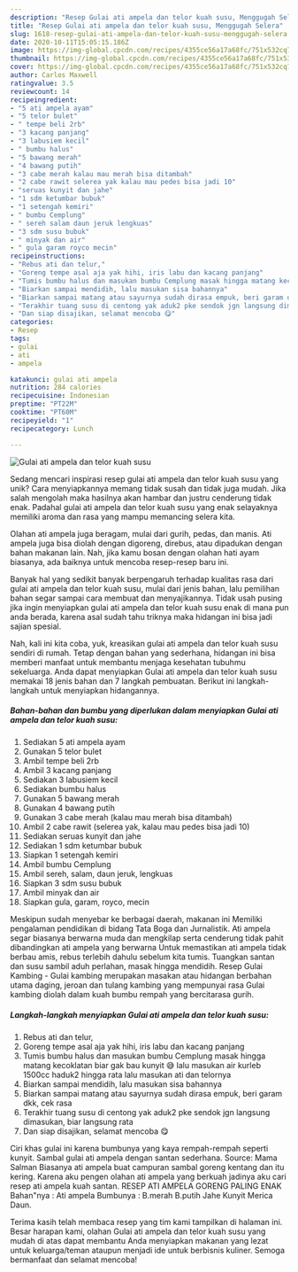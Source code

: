 ```yaml
---
description: "Resep Gulai ati ampela dan telor kuah susu, Menggugah Selera"
title: "Resep Gulai ati ampela dan telor kuah susu, Menggugah Selera"
slug: 1618-resep-gulai-ati-ampela-dan-telor-kuah-susu-menggugah-selera
date: 2020-10-11T15:05:15.186Z
image: https://img-global.cpcdn.com/recipes/4355ce56a17a68fc/751x532cq70/gulai-ati-ampela-dan-telor-kuah-susu-foto-resep-utama.jpg
thumbnail: https://img-global.cpcdn.com/recipes/4355ce56a17a68fc/751x532cq70/gulai-ati-ampela-dan-telor-kuah-susu-foto-resep-utama.jpg
cover: https://img-global.cpcdn.com/recipes/4355ce56a17a68fc/751x532cq70/gulai-ati-ampela-dan-telor-kuah-susu-foto-resep-utama.jpg
author: Carlos Maxwell
ratingvalue: 3.5
reviewcount: 14
recipeingredient:
- "5 ati ampela ayam"
- "5 telor bulet"
- " tempe beli 2rb"
- "3 kacang panjang"
- "3 labusiem kecil"
- " bumbu halus"
- "5 bawang merah"
- "4 bawang putih"
- "3 cabe merah kalau mau merah bisa ditambah"
- "2 cabe rawit selerea yak kalau mau pedes bisa jadi 10"
- "seruas kunyit dan jahe"
- "1 sdm ketumbar bubuk"
- "1 setengah kemiri"
- " bumbu Cemplung"
- " sereh salam daun jeruk lengkuas"
- "3 sdm susu bubuk"
- " minyak dan air"
- " gula garam royco mecin"
recipeinstructions:
- "Rebus ati dan telur,"
- "Goreng tempe asal aja yak hihi, iris labu dan kacang panjang"
- "Tumis bumbu halus dan masukan bumbu Cemplung masak hingga matang kecoklatan biar gak bau kunyit 😅 lalu masukan air kurleb 1500cc haduk2 hingga rata lalu masukan ati dan telornya"
- "Biarkan sampai mendidih, lalu masukan sisa bahannya"
- "Biarkan sampai matang atau sayurnya sudah dirasa empuk, beri garam dkk, cek rasa"
- "Terakhir tuang susu di centong yak aduk2 pke sendok jgn langsung dimasukan, biar langsung rata"
- "Dan siap disajikan, selamat mencoba 😋"
categories:
- Resep
tags:
- gulai
- ati
- ampela

katakunci: gulai ati ampela 
nutrition: 284 calories
recipecuisine: Indonesian
preptime: "PT22M"
cooktime: "PT60M"
recipeyield: "1"
recipecategory: Lunch

---
```



![Gulai ati ampela dan telor kuah susu](https://img-global.cpcdn.com/recipes/4355ce56a17a68fc/751x532cq70/gulai-ati-ampela-dan-telor-kuah-susu-foto-resep-utama.jpg)

Sedang mencari inspirasi resep gulai ati ampela dan telor kuah susu yang unik? Cara menyiapkannya memang tidak susah dan tidak juga mudah. Jika salah mengolah maka hasilnya akan hambar dan justru cenderung tidak enak. Padahal gulai ati ampela dan telor kuah susu yang enak selayaknya memiliki aroma dan rasa yang mampu memancing selera kita.

Olahan ati ampela juga beragam, mulai dari gurih, pedas, dan manis. Ati ampela juga bisa diolah dengan digoreng, direbus, atau dipadukan dengan bahan makanan lain. Nah, jika kamu bosan dengan olahan hati ayam biasanya, ada baiknya untuk mencoba resep-resep baru ini.

Banyak hal yang sedikit banyak berpengaruh terhadap kualitas rasa dari gulai ati ampela dan telor kuah susu, mulai dari jenis bahan, lalu pemilihan bahan segar sampai cara membuat dan menyajikannya. Tidak usah pusing jika ingin menyiapkan gulai ati ampela dan telor kuah susu enak di mana pun anda berada, karena asal sudah tahu triknya maka hidangan ini bisa jadi sajian spesial.


Nah, kali ini kita coba, yuk, kreasikan gulai ati ampela dan telor kuah susu sendiri di rumah. Tetap dengan bahan yang sederhana, hidangan ini bisa memberi manfaat untuk membantu menjaga kesehatan tubuhmu sekeluarga. Anda dapat menyiapkan Gulai ati ampela dan telor kuah susu memakai 18 jenis bahan dan 7 langkah pembuatan. Berikut ini langkah-langkah untuk menyiapkan hidangannya.

<!--inarticleads1-->

##### Bahan-bahan dan bumbu yang diperlukan dalam menyiapkan Gulai ati ampela dan telor kuah susu:

1. Sediakan 5 ati ampela ayam
1. Gunakan 5 telor bulet
1. Ambil  tempe beli 2rb
1. Ambil 3 kacang panjang
1. Sediakan 3 labusiem kecil
1. Sediakan  bumbu halus
1. Gunakan 5 bawang merah
1. Gunakan 4 bawang putih
1. Gunakan 3 cabe merah (kalau mau merah bisa ditambah)
1. Ambil 2 cabe rawit (selerea yak, kalau mau pedes bisa jadi 10)
1. Sediakan seruas kunyit dan jahe
1. Sediakan 1 sdm ketumbar bubuk
1. Siapkan 1 setengah kemiri
1. Ambil  bumbu Cemplung
1. Ambil  sereh, salam, daun jeruk, lengkuas
1. Siapkan 3 sdm susu bubuk
1. Ambil  minyak dan air
1. Siapkan  gula, garam, royco, mecin


Meskipun sudah menyebar ke berbagai daerah, makanan ini Memiliki pengalaman pendidikan di bidang Tata Boga dan Jurnalistik. Ati ampela segar biasanya berwarna muda dan mengkilap serta cenderung tidak pahit dibandingkan ati ampela yang berwarna Untuk memastikan ati ampela tidak berbau amis, rebus terlebih dahulu sebelum kita tumis. Tuangkan santan dan susu sambil aduh perlahan, masak hingga mendidih. Resep Gulai Kambing - Gulai kambing merupakan masakan atau hidangan berbahan utama daging, jeroan dan tulang kambing yang mempunyai rasa Gulai kambing diolah dalam kuah bumbu rempah yang bercitarasa gurih. 

<!--inarticleads2-->

##### Langkah-langkah menyiapkan Gulai ati ampela dan telor kuah susu:

1. Rebus ati dan telur,
1. Goreng tempe asal aja yak hihi, iris labu dan kacang panjang
1. Tumis bumbu halus dan masukan bumbu Cemplung masak hingga matang kecoklatan biar gak bau kunyit 😅 lalu masukan air kurleb 1500cc haduk2 hingga rata lalu masukan ati dan telornya
1. Biarkan sampai mendidih, lalu masukan sisa bahannya
1. Biarkan sampai matang atau sayurnya sudah dirasa empuk, beri garam dkk, cek rasa
1. Terakhir tuang susu di centong yak aduk2 pke sendok jgn langsung dimasukan, biar langsung rata
1. Dan siap disajikan, selamat mencoba 😋


Ciri khas gulai ini karena bumbunya yang kaya rempah-rempah seperti kunyit. Sambal gulai ati ampela dengan santan sederhana. Source: Mama Salman Biasanya ati ampela buat campuran sambal goreng kentang dan itu kering. Karena aku pengen olahan ati ampela yang berkuah jadinya aku cari resep ati ampela kuah santan. RESEP ATI AMPELA GORENG PALING ENAK Bahan&#34;nya : Ati ampela Bumbunya : B.merah B.putih Jahe Kunyit Merica Daun. 

Terima kasih telah membaca resep yang tim kami tampilkan di halaman ini. Besar harapan kami, olahan Gulai ati ampela dan telor kuah susu yang mudah di atas dapat membantu Anda menyiapkan makanan yang lezat untuk keluarga/teman ataupun menjadi ide untuk berbisnis kuliner. Semoga bermanfaat dan selamat mencoba!

